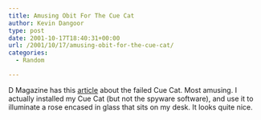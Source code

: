 ```yaml
---
title: Amusing Obit For The Cue Cat
author: Kevin Dangoor
type: post
date: 2001-10-17T18:40:31+00:00
url: /2001/10/17/amusing-obit-for-the-cue-cat/
categories:
  - Random

---
```

D Magazine has this [article][1] about the failed Cue Cat. Most amusing. I actually installed my Cue Cat (but not the spyware software), and use it to illuminate a rose encased in glass that sits on my desk. It looks quite nice.

 [1]: http://www.dmagazine.com/october01/featured1001.shtml